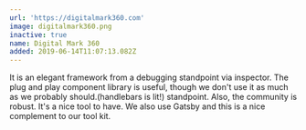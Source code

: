 ```yaml
---
url: 'https://digitalmark360.com'
image: digitalmark360.png
inactive: true
name: Digital Mark 360
added: 2019-06-14T11:07:13.082Z
---
```

It is an elegant framework from a debugging standpoint via inspector.
The plug and play component library is useful, though we don't use it as much as we probably should.(handlebars is lit!) standpoint.
Also, the community is robust. It's a nice tool to have.
We also use Gatsby and this is a nice complement to our tool kit.
